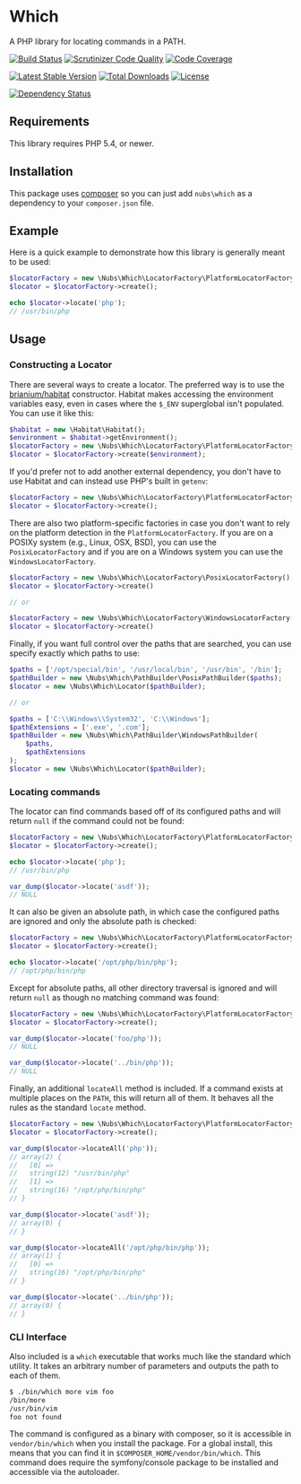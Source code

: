 # Which
A PHP library for locating commands in a PATH.

[![Build Status](http://img.shields.io/travis/nubs/which.svg?style=flat)](https://travis-ci.org/nubs/which)
[![Scrutinizer Code Quality](http://img.shields.io/scrutinizer/g/nubs/which.svg?style=flat)](https://scrutinizer-ci.com/g/nubs/which/)
[![Code Coverage](http://img.shields.io/scrutinizer/coverage/g/nubs/which.svg?style=flat)](https://scrutinizer-ci.com/g/nubs/which/)

[![Latest Stable Version](http://img.shields.io/packagist/v/nubs/which.svg?style=flat)](https://packagist.org/packages/nubs/which)
[![Total Downloads](http://img.shields.io/packagist/dt/nubs/which.svg?style=flat)](https://packagist.org/packages/nubs/which)
[![License](http://img.shields.io/packagist/l/nubs/which.svg?style=flat)](https://packagist.org/packages/nubs/which)

[![Dependency Status](https://www.versioneye.com/user/projects/53a01f7b83add749a300001e/badge.svg?style=flat)](https://www.versioneye.com/user/projects/53a01f7b83add749a300001e)

## Requirements
This library requires PHP 5.4, or newer.

## Installation
This package uses [composer](https://getcomposer.org) so you can just add
`nubs\which` as a dependency to your `composer.json` file.

## Example
Here is a quick example to demonstrate how this library is generally meant to
be used:
```php
$locatorFactory = new \Nubs\Which\LocatorFactory\PlatformLocatorFactory();
$locator = $locatorFactory->create();

echo $locator->locate('php');
// /usr/bin/php
```

## Usage

### Constructing a Locator
There are several ways to create a locator.  The preferred way is to use the
[brianium/habitat](https://github.com/brianium/habitat) constructor.  Habitat
makes accessing the environment variables easy, even in cases where the `$_ENV`
superglobal isn't populated.  You can use it like this:
```php
$habitat = new \Habitat\Habitat();
$environment = $habitat->getEnvironment();
$locatorFactory = new \Nubs\Which\LocatorFactory\PlatformLocatorFactory();
$locator = $locatorFactory->create($environment);
```

If you'd prefer not to add another external dependency, you don't have to use
Habitat and can instead use PHP's built in `getenv`:
```php
$locatorFactory = new \Nubs\Which\LocatorFactory\PlatformLocatorFactory();
$locator = $locatorFactory->create();
```

There are also two platform-specific factories in case you don't want to rely
on the platform detection in the `PlatformLocatorFactory`.  If you are on a
POSIXy system (e.g., Linux, OSX, BSD), you can use the `PosixLocatorFactory`
and if you are on a Windows system you can use the `WindowsLocatorFactory`.
```php
$locatorFactory = new \Nubs\Which\LocatorFactory\PosixLocatorFactory();
$locator = $locatorFactory->create()

// or

$locatorFactory = new \Nubs\Which\LocatorFactory\WindowsLocatorFactory();
$locator = $locatorFactory->create()
```

Finally, if you want full control over the paths that are searched, you can use
specify exactly which paths to use:
```php
$paths = ['/opt/special/bin', '/usr/local/bin', '/usr/bin', '/bin'];
$pathBuilder = new \Nubs\Which\PathBuilder\PosixPathBuilder($paths);
$locator = new \Nubs\Which\Locator($pathBuilder);

// or

$paths = ['C:\\Windows\\System32', 'C:\\Windows'];
$pathExtensions = ['.exe', '.com'];
$pathBuilder = new \Nubs\Which\PathBuilder\WindowsPathBuilder(
    $paths,
    $pathExtensions
);
$locator = new \Nubs\Which\Locator($pathBuilder);
```

### Locating commands
The locator can find commands based off of its configured paths and will return
`null` if the command could not be found:
```php
$locatorFactory = new \Nubs\Which\LocatorFactory\PlatformLocatorFactory();
$locator = $locatorFactory->create();

echo $locator->locate('php');
// /usr/bin/php

var_dump($locator->locate('asdf'));
// NULL
```

It can also be given an absolute path, in which case the configured paths are
ignored and only the absolute path is checked:
```php
$locatorFactory = new \Nubs\Which\LocatorFactory\PlatformLocatorFactory();
$locator = $locatorFactory->create();

echo $locator->locate('/opt/php/bin/php');
// /opt/php/bin/php
```

Except for absolute paths, all other directory traversal is ignored and will
return `null` as though no matching command was found:
```php
$locatorFactory = new \Nubs\Which\LocatorFactory\PlatformLocatorFactory();
$locator = $locatorFactory->create();

var_dump($locator->locate('foo/php'));
// NULL

var_dump($locator->locate('../bin/php'));
// NULL
```

Finally, an additional `locateAll` method is included.  If a command exists at
multiple places on the `PATH`, this will return all of them.  It behaves all
the rules as the standard `locate` method.
```php
$locatorFactory = new \Nubs\Which\LocatorFactory\PlatformLocatorFactory();
$locator = $locatorFactory->create();

var_dump($locator->locateAll('php'));
// array(2) {
//   [0] =>
//   string(12) "/usr/bin/php"
//   [1] =>
//   string(16) "/opt/php/bin/php"
// }

var_dump($locator->locate('asdf'));
// array(0) {
// }

var_dump($locator->locateAll('/opt/php/bin/php'));
// array(1) {
//   [0] =>
//   string(16) "/opt/php/bin/php"
// }

var_dump($locator->locate('../bin/php'));
// array(0) {
// }
```

### CLI Interface
Also included is a `which` executable that works much like the standard which
utility.  It takes an arbitrary number of parameters and outputs the path to
each of them.

```bash
$ ./bin/which more vim foo
/bin/more
/usr/bin/vim
foo not found
```

The command is configured as a binary with composer, so it is accessible in
`vendor/bin/which` when you install the package.  For a global install, this
means that you can find it in `$COMPOSER_HOME/vendor/bin/which`.  This command
does require the symfony/console package to be installed and accessible via the
autoloader.
